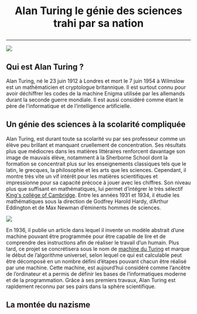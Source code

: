 # <p align="center">Alan Turing le génie des sciences trahi par sa nation</p>
---
![](https://www.sciencesetavenir.fr/assets/img/2014/06/09/cover-r4x3w1200-57df7e021f0ae-alan-turing.jpg)

## Qui est Alan Turing ?
Alan Turing, né le 23 juin 1912 à Londres et mort le 7 juin 1954 à Wilmslow est un mathématicien et cryptologue britannique. Il est surtout connu pour avoir déchiffrer les codes de la machine Enigma utilisée par les allemands durant la seconde guerre mondiale. Il est aussi considéré comme étant le père de l’informatique et de l’intelligence artificielle.
## Un génie des sciences à la scolarité compliquée
Alan Turing, est durant toute sa scolarité vu par ses professeur comme un élève peu brillant et manquant cruellement de concentration. Ses résultats plus que médiocres dans les matières littéraires renforcent davantage son image de mauvais élève, notamment à la Sherborne School dont la formation se concentrait plus sur les enseignements classiques tels que le latin, le grecques, la philosophie et les arts que les sciences. Cependant, il montre très vite un vif intérêt pour les matières scientifiques et impressionne pour sa capacité précoce à jouer avec les chiffres. Son niveau plus que suffisant en mathématiques, lui permet d’intégrer le très sélectif [King's collège of Cambridge](https://www.kings.cam.ac.uk/members-and-friends/support/giving/empowering-minds/the-alan-turing-programme).  Entre les années 1931 et 1934, il étudie les mathématiques sous la direction de Godfrey Harold Hardy, d’Arthur Eddington et de Max Newman d’éminents hommes de sciences.

![](https://i0.wp.com/imageamplified.com/wp-content/uploads/2021/06/Alan-Turing-rowed-for-Kings-in-the-May-Bumps-shortly-after-his-election-to-a-Fellowship-circa-1935.-Photo-Kings-College-Cambridge-Coll.-2140419352.jpg?resize=662%2C534&ssl=1)

En 1936, il publie un article dans lequel il invente un modèle abstrait d’une machine pouvant être programmée pour être capable de lire et de comprendre des instructions afin de réaliser le travail d’un humain. Plus tard, ce projet se concrétisera sous le nom de [machine du Turing](https://www.youtube.com/watch?v=P66h8D5Lkwk&t=5s) et marque le début de l’algorithme universel, selon lequel ce qui  est calculable peut être décomposé en un nombre défini d’étapes pouvant chacun être réalisé par une machine. Cette machine, est aujourd’hui considéré comme l’ancêtre de l’ordinateur et a permis de définir les bases de l’informatiques moderne et de la programmation. Grâce à ses premiers travaux, Alan Turing est rapidement reconnu par ses pairs dans la sphère scientifique.

## La montée du nazisme
[](https://youtu.be/RrRy_nkbG_w?si=f0dJWxqKoD8DYdSI)






